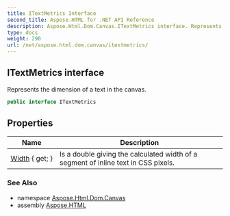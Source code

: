 ```yaml
---
title: ITextMetrics Interface
second_title: Aspose.HTML for .NET API Reference
description: Aspose.Html.Dom.Canvas.ITextMetrics interface. Represents the dimension of a text in the canvas
type: docs
weight: 290
url: /net/aspose.html.dom.canvas/itextmetrics/
---
```

## ITextMetrics interface

Represents the dimension of a text in the canvas.

```csharp
public interface ITextMetrics
```

## Properties

| Name | Description |
| --- | --- |
| [Width](../../aspose.html.dom.canvas/itextmetrics/width/) { get; } | Is a double giving the calculated width of a segment of inline text in CSS pixels. |

### See Also

* namespace [Aspose.Html.Dom.Canvas](../../aspose.html.dom.canvas/)
* assembly [Aspose.HTML](../../)
